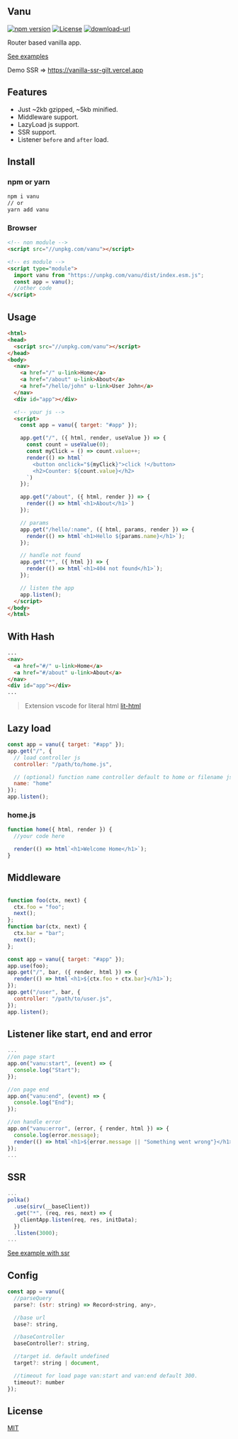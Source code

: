 ## Vanu

[![npm version](https://img.shields.io/badge/npm-0.0.8-blue.svg)](https://npmjs.org/package/vanu) 
[![License](https://img.shields.io/:license-mit-blue.svg)](http://badges.mit-license.org)
[![download-url](https://img.shields.io/npm/dm/vanu.svg)](https://npmjs.org/package/vanu)

Router based vanilla app.

[See examples](https://github.com/herudi/vanu/tree/master/examples)

Demo SSR => https://vanilla-ssr-gilt.vercel.app

## Features
- Just ~2kb gzipped, ~5kb minified.
- Middleware support.
- LazyLoad js support.
- SSR support.
- Listener `before` and `after` load.

## Install
### npm or yarn
```bash
npm i vanu
// or
yarn add vanu
```

### Browser
```html
<!-- non module -->
<script src="//unpkg.com/vanu"></script>

<!-- es module -->
<script type="module">
  import vanu from "https://unpkg.com/vanu/dist/index.esm.js";
  const app = vanu();
  //other code
</script>
```

## Usage

```html
<html>
<head>
  <script src="//unpkg.com/vanu"></script>
</head>
<body>
  <nav>
    <a href="/" u-link>Home</a>
    <a href="/about" u-link>About</a>
    <a href="/hello/john" u-link>User John</a>
  </nav>
  <div id="app"></div>

  <!-- your js -->
  <script>
    const app = vanu({ target: "#app" });

    app.get("/", ({ html, render, useValue }) => {
      const count = useValue(0);
      const myClick = () => count.value++;
      render(() => html`
        <button onclick="${myClick}">click !</button>
        <h2>Counter: ${count.value}</h2>
      `)
    });

    app.get("/about", ({ html, render }) => {
      render(() => html`<h1>About</h1>`)
    });

    // params
    app.get("/hello/:name", ({ html, params, render }) => {
      render(() => html`<h1>Hello ${params.name}</h1>`);
    });

    // handle not found
    app.get("*", ({ html }) => {
      render(() => html`<h1>404 not found</h1>`);
    });

    // listen the app
    app.listen();
  </script>
</body>
</html>
```

## With Hash
```html
...
<nav>
  <a href="#/" u-link>Home</a>
  <a href="#/about" u-link>About</a>
</nav>
<div id="app"></div>
...
```

> Extension vscode for literal html [lit-html](https://marketplace.visualstudio.com/items?itemName=bierner.lit-html)

## Lazy load
```js
const app = vanu({ target: "#app" });
app.get("/", {
  // load controller js
  controller: "/path/to/home.js",

  // (optional) function name controller default to home or filename js.
  name: "home"
});
app.listen();
```
### home.js
```js
function home({ html, render }) {
  //your code here

  render(() => html`<h1>Welcome Home</h1>`);
}
```

## Middleware
```js

function foo(ctx, next) {
  ctx.foo = "foo";
  next();
};
function bar(ctx, next) {
  ctx.bar = "bar";
  next();
};

const app = vanu({ target: "#app" });
app.use(foo);
app.get("/", bar, ({ render, html }) => {
  render(() => html`<h1>${ctx.foo + ctx.bar}</h1>`);
});
app.get("/user", bar, {
  controller: "/path/to/user.js",
});
app.listen();
```
## Listener like start, end and error
```js
...
//on page start
app.on("vanu:start", (event) => {
  console.log("Start");
});

//on page end
app.on("vanu:end", (event) => {
  console.log("End");
});

//on handle error
app.on("vanu:error", (error, { render, html }) => {
  console.log(error.message);
  render(() => html`<h1>${error.message || "Something went wrong"}</h1>`);
});
...
```
## SSR
```js
...
polka()
  .use(sirv(__baseClient))
  .get("*", (req, res, next) => {
    clientApp.listen(req, res, initData);
  })
  .listen(3000);
...
```
[See example with ssr](https://github.com/herudi/vanu/tree/master/examples/with-ssr)
## Config
```js
const app = vanu({
  //parseQuery
  parse?: (str: string) => Record<string, any>,

  //base url
  base?: string,

  //baseController
  baseController?: string,

  //target id. default undefined
  target?: string | document,

  //timeout for load page van:start and van:end default 300.
  timeout?: number
});
```

## License

[MIT](LICENSE)
